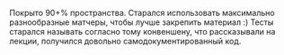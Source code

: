 Покрыто 90+% пространства. 
Старался использовать максимально разнообразные матчеры, чтобы лучше закрепить материал :)
Тесты старался называть согласно тому конвеншену, что рассказывали на лекции,
получился довольно самодокументированный код. 
